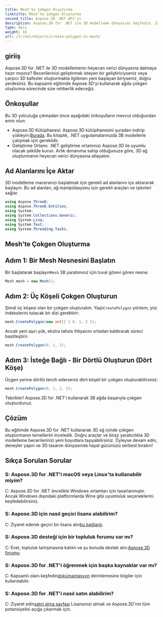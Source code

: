```yaml
---
title: Mesh'te Çokgen Oluşturma
linktitle: Mesh'te Çokgen Oluşturma
second_title: Aspose.3D .NET API'si
description: Aspose.3D for .NET ile 3D modelleme dünyasını keşfedin. Zahmetsizce ağlarda çarpıcı çokgenler oluşturun. Sürükleyici bir geliştirme deneyimi için hemen indirin!
type: docs
weight: 18
url: /tr/net/objects/create-polygon-in-mesh/
---
```

## giriiş
Aspose.3D for .NET ile 3D modellemenin heyecan verici dünyasına dalmaya hazır mısınız? Becerilerinizi geliştirmek isteyen bir geliştiriciyseniz veya çarpıcı 3D kafesler oluşturmakla ilgilenen yeni başlayan biriyseniz, doğru yerdesiniz. Bu kapsamlı eğitimde Aspose.3D'yi kullanarak ağda çokgen oluşturma sürecinde size rehberlik edeceğiz.
## Önkoşullar
Bu 3D yolculuğa çıkmadan önce aşağıdaki önkoşulların mevcut olduğundan emin olun:
-  Aspose.3D Kütüphanesi: Aspose.3D kütüphanesini şuradan indirip yükleyin:[Burada](https://releases.aspose.com/3d/net/). Bu kitaplık, .NET uygulamalarınızda 3B modellerle çalışmak için gereklidir.
- Geliştirme Ortamı: .NET geliştirme ortamınızı Aspose.3D ile uyumlu olacak şekilde kurun.
Artık donanıma sahip olduğunuza göre, 3D ağ oluşturmanın heyecan verici dünyasına atlayalım.
## Ad Alanlarını İçe Aktar
3D modelleme maceranızı başlatmak için gerekli ad alanlarını içe aktararak başlayın. Bu ad alanları, ağ manipülasyonu için gerekli araçları ve işlevleri sağlar.
```csharp
using Aspose.ThreeD;
using Aspose.ThreeD.Entities;
using System;
using System.Collections.Generic;
using System.Linq;
using System.Text;
using System.Threading.Tasks;
```
## Mesh'te Çokgen Oluşturma
## Adım 1: Bir Mesh Nesnesini Başlatın
 Bir başlatarak başlayın`Mesh` 3B yaratımınız için tuval görevi gören nesne.
```csharp
Mesh mesh = new Mesh();
```
## Adım 2: Üç Köşeli Çokgen Oluşturun
 Şimdi üç köşesi olan bir çokgen oluşturalım. Yaşlı`CreatePolygon` yöntem, yüz indekslerini tutacak bir dizi gerektirir:
```csharp
mesh.CreatePolygon(new int[] { 0, 1, 2 });
```
Ancak yeni aşırı yük, ekstra tahsis ihtiyacını ortadan kaldırarak süreci basitleştirir:
```csharp
mesh.CreatePolygon(0, 1, 2);
```
## Adım 3: İsteğe Bağlı - Bir Dörtlü Oluşturun (Dört Köşe)
Üçgen yerine dörtlü tercih ederseniz dört köşeli bir çokgen oluşturabilirsiniz:
```csharp
mesh.CreatePolygon(0, 1, 2, 3);
```
Tebrikler! Aspose.3D for .NET'i kullanarak 3B ağda başarıyla çokgen oluşturdunuz.
## Çözüm
Bu eğitimde Aspose.3D for .NET kullanarak 3D ağ içinde çokgen oluşturmanın temellerini inceledik. Doğru araçlar ve biraz yaratıcılıkla 3D modelleme becerilerinizi yeni boyutlara taşıyabilirsiniz. Öyleyse devam edin, deneyler yapın ve 3D tasarım dünyasında hayal gücünüzü serbest bırakın!
## Sıkça Sorulan Sorular
### S: Aspose.3D for .NET'i macOS veya Linux'ta kullanabilir miyim?
C: Aspose.3D for .NET öncelikle Windows ortamları için tasarlanmıştır. Ancak Windows dışındaki platformlarda Wine gibi uyumluluk seçeneklerini keşfedebilirsiniz.
### S: Aspose.3D için nasıl geçici lisans alabilirim?
 C: Ziyaret ederek geçici bir lisans alın[bu bağlantı](https://purchase.aspose.com/temporary-license/).
### S: Aspose.3D desteği için bir topluluk forumu var mı?
 C: Evet, topluluk tartışmasına katılın ve şu konuda destek alın:[Aspose.3D forumu](https://forum.aspose.com/c/3d/18).
### S: Aspose.3D for .NET'i öğrenmek için başka kaynaklar var mı?
 C: Kapsamlı olanı keşfedin[dokümantasyon](https://reference.aspose.com/3d/net/) derinlemesine bilgiler için kullanılabilir.
### S: Aspose.3D for .NET'i nasıl satın alabilirim?
 C: Ziyaret edin[satın alma sayfası](https://purchase.aspose.com/buy) Lisansınızı almak ve Aspose.3D'nin tüm potansiyelini açığa çıkarmak için.